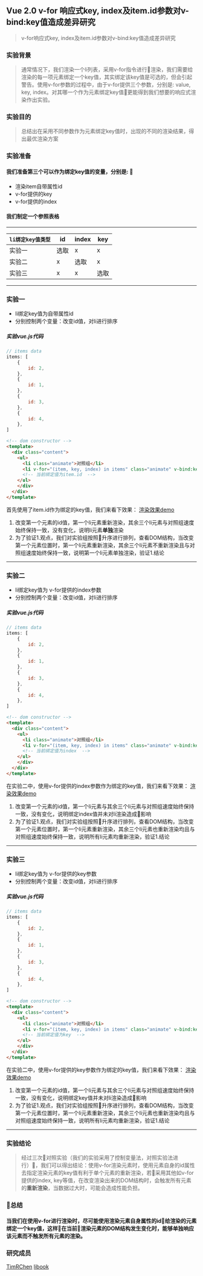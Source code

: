 ## Vue 2.0 v-for 响应式key, index及item.id参数对v-bind:key值造成差异研究

> v-for响应式key, index及item.id参数对v-bind:key值造成差异研究

### 实验背景
>   通常情况下，我们渲染一个li列表，采用v-for指令进行渲染，我们需要给渲染的每一项元素绑定一个key值，其实绑定该key值是可选的，但会引起警告。使用v-for参数的过程中，由于v-for提供三个参数，分别是: value, key, index。对其哪一个作为元素绑定key值更能得到我们想要的响应式渲染作出实验。

### 实验目的
>   总结出在采用不同参数作为元素绑定key值时，出现的不同的渲染结果，得出最优渲染方案

### 实验准备
####  我们准备第三个可以作为绑定key值的变量，分别是: 
*   渲染item自带属性id
*   v-for提供的key
*   v-for提供的index

#### 我们制定一个参照表格
***
| `li绑定key值类型` | id | index | key |
| --- | --- | --- | --- |
| 实验一 | 选取 | x | x |
| 实验二 | x | 选取 | x |
| 实验三 | x | x | 选取 |
***
### 实验一
*   li绑定key值为自带属性id
*   分别控制两个变量：改变id值，对li进行排序

##### 实验vue.js代码
```js
// items data
items: [
    {
        id: 2,
    },
    {
        id: 1,
    },
    {
        id: 3,
    },
    {
        id: 4,
    },
]
```
```html
<!-- dom constructor -->
<template>
  <div class="content">
    <ul>
      <li class="animate">对照组</li>
      <li v-for="(item, key, index) in items" class="animate" v-bind:key="item.id">{{item.id}}</li>
      <!-- 当前绑定值为item.id  -->
    </ul>
    </div>
  </div>
</template>
```
首先使用了item.id作为绑定的key值，我们来看下效果：
[渲染效果demo](https://timrchen.github.io/Responsive-study-demo/)

1.  改变第一个元素的id值，第一个li元素重新渲染，其余三个li元素与对照组速度始终保持一致，没有变化，说明li元素**单独**渲染
2.  为了验证1.观点，我们对实验组按照升序进行排列，查看DOM结构，当改变第一个元素位置时，第一个li元素重新渲染，其余三个li元素不重新渲染且与对照组速度始终保持一致，说明第一个li元素单独渲染，验证1.结论


***
### 实验二
*   li绑定key值为 v-for提供的index参数
*   分别控制两个变量：改变id值，对li进行排序

##### 实验vue.js代码
```js
// items data
items: [
    {
        id: 2,
    },
    {
        id: 1,
    },
    {
        id: 3,
    },
    {
        id: 4,
    },
]
```
```html
<!-- dom constructor -->
<template>
  <div class="content">
    <ul>
      <li class="animate">对照组</li>
      <li v-for="(item, key, index) in items" class="animate" v-bind:key="index">{{item.id}}</li>
      <!-- 当前绑定值为index  -->
    </ul>
    </div>
  </div>
</template>
```
在实验二中，使用v-for提供的index参数作为绑定的key值，我们来看下效果：
[渲染效果demo](https://timrchen.github.io/Responsive-study-demo/)

1.  改变第一个元素的id值，第一个li元素与其余三个li元素与对照组速度始终保持一致，没有变化，说明绑定index值并未对li渲染造成影响
2.  为了验证1.观点，我们对实验组按照升序进行排列，查看DOM结构，当改变第一个元素位置时，第一个li元素重新渲染，其余三个li元素也重新渲染均且与对照组速度始终保持一致，说明所有li元素均重新渲染，验证1.结论


***
### 实验三
*   li绑定key值为 v-for提供的key参数
*   分别控制两个变量：改变id值，对li进行排序

##### 实验vue.js代码
```js
// items data
items: [
    {
        id: 2,
    },
    {
        id: 1,
    },
    {
        id: 3,
    },
    {
        id: 4,
    },
]
```
```html
<!-- dom constructor -->
<template>
  <div class="content">
    <ul>
      <li class="animate">对照组</li>
      <li v-for="(item, key, index) in items" class="animate" v-bind:key="key">{{item.id}}</li>
      <!-- 当前绑定值为key  -->
    </ul>
    </div>
  </div>
</template>
```
在实验二中，使用v-for提供的key参数作为绑定的key值，我们来看下效果：
[渲染效果demo](https://timrchen.github.io/Responsive-study-demo/)

1.  改变第一个元素的id值，第一个li元素与其余三个li元素与对照组速度始终保持一致，没有变化，说明绑定key值并未对li渲染造成影响
2.  为了验证1.观点，我们对实验组按照升序进行排列，查看DOM结构，当改变第一个元素位置时，第一个li元素重新渲染，其余三个li元素也重新渲染均且与对照组速度始终保持一致，说明所有li元素均重新渲染，验证1.结论

***
### 实验结论
>   经过三次对照实验（我们的实验采用了控制变量法，对照实验法进行），我们可以得出结论：使用v-for渲染元素时，使用元素自身的id属性去指定渲染元素的key值有利于单个元素的重新渲染，若采用其他如v-for提供的index, key等值，在改变渲染出来的DOM结构时，会触发所有元素的**重新渲染**，当数据过大时，可能会造成性能负担。

### 总结
#### 当我们在使用v-for进行渲染时，尽可能使用渲染元素自身属性的id给渲染的元素绑定一个key值，这样在当前渲染元素的DOM结构发生变化时，能够单独响应该元素而不触发所有元素的渲染。

### 研究成员
[TimRChen](https://github.com/TimRChen)
[libook](https://github.com/libook)
